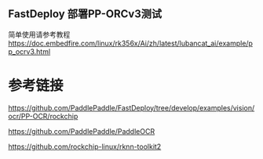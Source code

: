 ## FastDeploy 部署PP-ORCv3测试

简单使用请参考教程 https://doc.embedfire.com/linux/rk356x/Ai/zh/latest/lubancat_ai/example/pp_ocrv3.html


# 参考链接

https://github.com/PaddlePaddle/FastDeploy/tree/develop/examples/vision/ocr/PP-OCR/rockchip

https://github.com/PaddlePaddle/PaddleOCR

https://github.com/rockchip-linux/rknn-toolkit2
